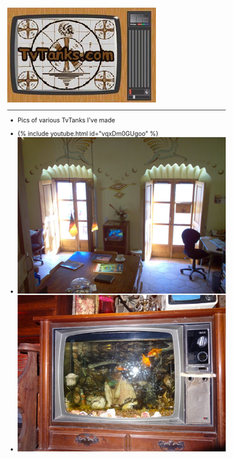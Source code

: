 <script src="md-gallery.js"></script>

![TvTanks.com Logo](/assets/images/tvtanktv.JPG)

---

- Pics of various TvTanks I've made

* {% include youtube.html id="vqxDm0GUgoo" %}
* ![tank1](../assets/images/2008-1230-1214-001.jpg)
* ![tank](../assets/images/2014-0916-0751.jpg)
<script>
    md_gallery();
</script>

<!-- https://github.com/leepenney/markdown-gallery -->
